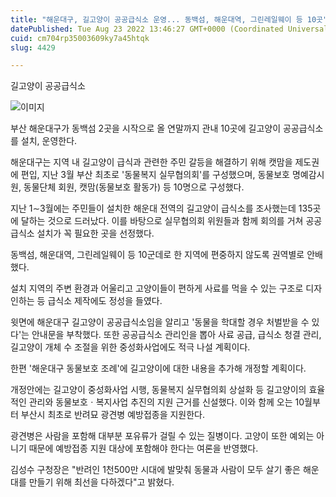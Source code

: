 ```yaml
---
title: "해운대구, 길고양이 공공급식소 운영... 동백섬, 해운대역, 그린레일웨이 등 10곳"
datePublished: Tue Aug 23 2022 13:46:27 GMT+0000 (Coordinated Universal Time)
cuid: cm704rp35003609ky7a45htqk
slug: 4429

---
```



길고양이 공공급식소

![이미지](https://cdn.hashnode.com/res/hashnode/image/upload/v1739257095839/0cb7a80b-9758-4437-9046-97e097a64cc4.jpeg)

부산 해운대구가 동백섬 2곳을 시작으로 올 연말까지 관내 10곳에 길고양이 공공급식소를 설치, 운영한다.

해운대구는 지역 내 길고양이 급식과 관련한 주민 갈등을 해결하기 위해 캣맘을 제도권에 편입, 지난 3월 부산 최초로 '동물복지 실무협의회'를 구성했으며, 동물보호 명예감시원, 동물단체 회원, 캣맘(동물보호 활동가) 등 10명으로 구성했다.

지난 1∼3월에는 주민들이 설치한 해운대 전역의 길고양이 급식소를 조사했는데 135곳에 달하는 것으로 드러났다. 이를 바탕으로 실무협의회 위원들과 함께 회의를 거쳐 공공급식소 설치가 꼭 필요한 곳을 선정했다.

동백섬, 해운대역, 그린레일웨이 등 10군데로 한 지역에 편중하지 않도록 권역별로 안배했다.

설치 지역의 주변 환경과 어울리고 고양이들이 편하게 사료를 먹을 수 있는 구조로 디자인하는 등 급식소 제작에도 정성을 들였다.

윗면에 해운대구 길고양이 공공급식소임을 알리고 '동물을 학대할 경우 처벌받을 수 있다'는 안내문을 부착했다. 또한 공공급식소 관리인을 뽑아 사료 공급, 급식소 청결 관리, 길고양이 개체 수 조절을 위한 중성화사업에도 적극 나설 계획이다.

한편 '해운대구 동물보호 조례'에 길고양이에 대한 내용을 추가해 개정할 계획이다.

개정안에는 길고양이 중성화사업 시행, 동물복지 실무협의회 상설화 등 길고양이의 효율적인 관리와 동물보호ㆍ복지사업 추진의 지원 근거를 신설했다. 이와 함께 오는 10월부터 부산시 최초로 반려묘 광견병 예방접종을 지원한다.

광견병은 사람을 포함해 대부분 포유류가 걸릴 수 있는 질병이다. 고양이 또한 예외는 아니기 때문에 예방접종 지원 대상에 포함해야 한다는 여론을 반영했다.

김성수 구청장은 "반려인 1천500만 시대에 발맞춰 동물과 사람이 모두 살기 좋은 해운대를 만들기 위해 최선을 다하겠다"고 밝혔다.